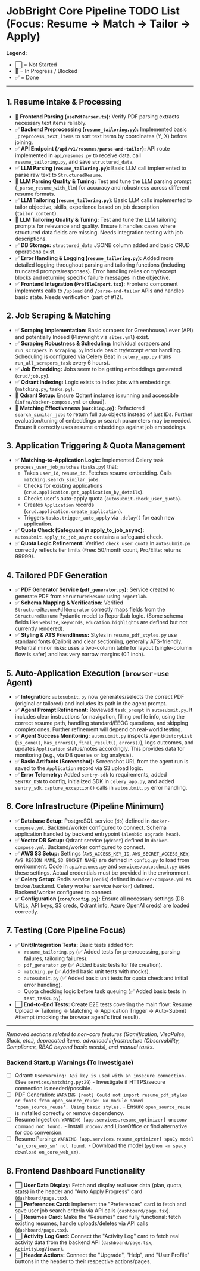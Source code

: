 # JobBright Core Pipeline TODO List (Focus: Resume -> Match -> Tailor -> Apply)

**Legend:**
*   ⬜ = Not Started
*   🚧 = In Progress / Blocked
*   ✅ = Done

---

## 1. Resume Intake & Processing

*   🚧 **Frontend Parsing (`usePdfParser.ts`):** Verify PDF parsing extracts necessary text items reliably.
*   ✅ **Backend Preprocessing (`resume_tailoring.py`):** Implemented basic `_preprocess_text_items` to sort text items by coordinates (Y, X) before joining.
*   ✅ **API Endpoint (`/api/v1/resumes/parse-and-tailor`):** API route implemented in `api/resumes.py` to receive data, call `resume_tailoring.py`, and save `structured_data`.
*   ✅ **LLM Parsing (`resume_tailoring.py`):** Basic LLM call implemented to parse raw text to `StructuredResume`.
*   🚧 **LLM Parsing Quality & Tuning:** Test and tune the LLM parsing prompt (`_parse_resume_with_llm`) for accuracy and robustness across different resume formats.
*   ✅ **LLM Tailoring (`resume_tailoring.py`):** Basic LLM calls implemented to tailor objective, skills, experience based on job description (`tailor_content`).
*   🚧 **LLM Tailoring Quality & Tuning:** Test and tune the LLM tailoring prompts for relevance and quality. Ensure it handles cases where structured data fields are missing. Needs integration testing with job descriptions.
*   ✅ **DB Storage:** `structured_data` JSONB column added and basic CRUD operations exist.
*   ✅ **Error Handling & Logging (`resume_tailoring.py`):** Added more detailed logging throughout parsing and tailoring functions (including truncated prompts/responses). Error handling relies on try/except blocks and returning specific failure messages in the objective.
*   ✅ **Frontend Integration (`ProfileImport.tsx`):** Frontend component implements calls to `/upload` and `/parse-and-tailor` APIs and handles basic state. Needs verification (part of #12).

## 2. Job Scraping & Matching

*   ✅ **Scraping Implementation:** Basic scrapers for Greenhouse/Lever (API) and potentially Indeed (Playwright via `sites.yml`) exist.
*   ✅ **Scraping Robustness & Scheduling:** Individual scrapers and `run_scrapers` in `scraping.py` include basic try/except error handling. Scheduling is configured via Celery Beat in `celery_app.py` (runs `run_all_scrapers_task` every 6 hours).
*   ✅ **Job Embedding:** Jobs seem to be getting embeddings generated (`crud/job.py`).
*   ✅ **Qdrant Indexing:** Logic exists to index jobs with embeddings (`matching.py`, `tasks.py`).
*   🚧 **Qdrant Setup:** Ensure Qdrant instance is running and accessible (`infra/docker-compose.yml` or cloud).
*   🚧 **Matching Effectiveness (`matching.py`):** Refactored `search_similar_jobs` to return full `Job` objects instead of just IDs. Further evaluation/tuning of embeddings or search parameters may be needed. Ensure it correctly uses resume embeddings against job embeddings.

## 3. Application Triggering & Quota Management

*   ✅ **Matching-to-Application Logic:** Implemented Celery task `process_user_job_matches` (`tasks.py`) that:
    *   Takes `user_id`, `resume_id`. Fetches resume embedding. Calls `matching.search_similar_jobs`.
    *   Checks for existing applications (`crud.application.get_application_by_details`).
    *   Checks user's auto-apply quota (`autosubmit.check_user_quota`).
    *   Creates `Application` records (`crud.application.create_application`).
    *   Triggers `tasks.trigger_auto_apply` via `.delay()` for each new application.
*   ✅ **Quota Check (Safeguard in apply_to_job_async):** `autosubmit.apply_to_job_async` contains a safeguard check.
*   ✅ **Quota Logic Refinement:** Verified `check_user_quota` in `autosubmit.py` correctly reflects tier limits (Free: 50/month count, Pro/Elite: returns 99999).

## 4. Tailored PDF Generation

*   ✅ **PDF Generator Service (`pdf_generator.py`):** Service created to generate PDF from `StructuredResume` using `reportlab`.
*   ✅ **Schema Mapping & Verification:** Verified `StructuredResumePdfGenerator` correctly maps fields from the `StructuredResume` Pydantic model to ReportLab logic. (Some schema fields like `website`, `keywords`, `education.highlights` are defined but not currently rendered).
*   ✅ **Styling & ATS Friendliness:** Styles in `resume_pdf_styles.py` use standard fonts (Calibri) and clear sectioning, generally ATS-friendly. Potential minor risks: uses a two-column table for layout (single-column flow is safer) and has very narrow margins (0.1 inch).

## 5. Auto-Application Execution (`browser-use` Agent)

*   ✅ **Integration:** `autosubmit.py` now generates/selects the correct PDF (original or tailored) and includes its path in the agent prompt.
*   ✅ **Agent Prompt Refinement:** Reviewed `task_prompt` in `autosubmit.py`. It includes clear instructions for navigation, filling profile info, using the correct resume path, handling standard/EEOC questions, and skipping complex ones. Further refinement will depend on real-world testing.
*   ✅ **Agent Success Monitoring:** `autosubmit.py` inspects `AgentHistoryList` (`is_done()`, `has_errors()`, `final_result()`, `errors()`), logs outcomes, and updates `Application` status/notes accordingly. This provides data for monitoring (e.g., via DB queries or log analysis).
*   ✅ **Basic Artifacts (Screenshot):** Screenshot URL from the agent run is saved to the `Application` record via S3 upload logic.
*   ✅ **Error Telemetry:** Added `sentry-sdk` to requirements, added `SENTRY_DSN` to config, initialized SDK in `celery_app.py`, and added `sentry_sdk.capture_exception()` calls in `autosubmit.py` error handling.

## 6. Core Infrastructure (Pipeline Minimum)

*   ✅ **Database Setup:** PostgreSQL service (`db`) defined in `docker-compose.yml`. Backend/worker configured to connect. Schema application handled by backend entrypoint (`alembic upgrade head`).
*   ✅ **Vector DB Setup:** Qdrant service (`qdrant`) defined in `docker-compose.yml`. Backend/worker configured to connect.
*   ✅ **AWS S3 Setup:** Settings (`AWS_ACCESS_KEY_ID`, `AWS_SECRET_ACCESS_KEY`, `AWS_REGION_NAME`, `S3_BUCKET_NAME`) are defined in `config.py` to load from environment. Code in `api/resumes.py` and `services/autosubmit.py` uses these settings. Actual credentials must be provided in the environment.
*   ✅ **Celery Setup:** Redis service (`redis`) defined in `docker-compose.yml` as broker/backend. Celery worker service (`worker`) defined. Backend/worker configured to connect.
*   ✅ **Configuration (`core/config.py`):** Ensure all necessary settings (DB URLs, API keys, S3 creds, Qdrant info, Azure OpenAI creds) are loaded correctly.

## 7. Testing (Core Pipeline Focus)

*   ✅ **Unit/Integration Tests:** Basic tests added for:
    *   `resume_tailoring.py` (✅ Added tests for preprocessing, parsing failures, tailoring failures).
    *   `pdf_generator.py` (✅ Added basic tests for file creation).
    *   `matching.py` (✅ Added basic unit tests with mocks).
    *   `autosubmit.py` (✅ Added basic unit tests for quota check and initial error handling).
    *   Quota checking logic before task queuing (✅ Added basic tests in `test_tasks.py`).
*   ⬜ **End-to-End Tests:** Create E2E tests covering the main flow: Resume Upload -> Tailoring -> Matching -> Application Trigger -> Auto-Submit Attempt (mocking the browser agent's final result).

---
*Removed sections related to non-core features (Gamification, VisaPulse, Slack, etc.), deprecated items, advanced infrastructure (Observability, Compliance, RBAC beyond basic needs), and manual tasks.*

### Backend Startup Warnings (To Investigate)
- [ ] Qdrant: `UserWarning: Api key is used with an insecure connection.` (See `services/matching.py:29`) - Investigate if HTTPS/secure connection is needed/possible.
- [ ] PDF Generation: `WARNING [root] Could not import resume_pdf_styles or fonts from open_source_reuse: No module named 'open_source_reuse'. Using basic styles.` - Ensure `open_source_reuse` is installed correctly or remove dependency.
- [ ] Resume Ingestion: `WARNING [app.services.resume_optimizer] unoconv command not found.` - Install `unoconv` and LibreOffice or find alternative for doc conversion.
- [ ] Resume Parsing: `WARNING [app.services.resume_optimizer] spaCy model 'en_core_web_sm' not found.` - Download the model (`python -m spacy download en_core_web_sm`).

## 8. Frontend Dashboard Functionality

*   ⬜ **User Data Display:** Fetch and display real user data (plan, quota, stats) in the header and "Auto Apply Progress" card (`dashboard/page.tsx`).
*   ⬜ **Preferences Card:** Implement the "Preferences" card to fetch and save user job search criteria via API calls (`dashboard/page.tsx`).
*   ⬜ **Resumes Card:** Make the "Resumes" card fully functional: fetch existing resumes, handle uploads/deletes via API calls (`dashboard/page.tsx`).
*   ⬜ **Activity Log Card:** Connect the "Activity Log" card to fetch real activity data from the backend API (`dashboard/page.tsx`, `ActivityLogViewer`).
*   ⬜ **Header Actions:** Connect the "Upgrade", "Help", and "User Profile" buttons in the header to their respective actions/pages.
